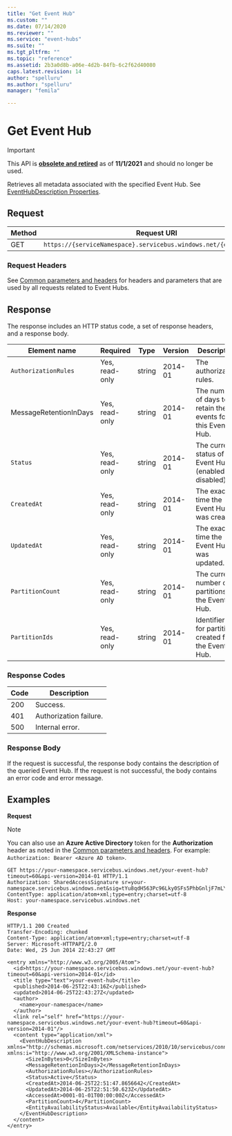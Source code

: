 ```yaml
---
title: "Get Event Hub"
ms.custom: ""
ms.date: 07/14/2020
ms.reviewer: ""
ms.service: "event-hubs"
ms.suite: ""
ms.tgt_pltfrm: ""
ms.topic: "reference"
ms.assetid: 2b3a0d8b-a06e-4d2b-84fb-6c2f62d40080
caps.latest.revision: 14
author: "spelluru"
ms.author: "spelluru"
manager: "femila"

---
```


# Get Event Hub

> [!IMPORTANT]
> This API is [**obsolete and retired**](https://docs.microsoft.com/azure/service-bus-messaging/deprecate-service-bus-management) as of **11/1/2021** and should no longer be used.

Retrieves all metadata associated with the specified Event Hub. See [EventHubDescription Properties](/dotnet/api/microsoft.servicebus.messaging.eventhubdescription#properties).  
  
## Request  
  
|Method|Request URI|  
|------------|-----------------|  
|GET|`https://{serviceNamespace}.servicebus.windows.net/{eventHubPath}`|  
  
### Request Headers  
See [Common parameters and headers](event-hubs-management-rest.md) for headers and parameters that are used by all requests related to Event Hubs.  
  
## Response  
The response includes an HTTP status code, a set of response headers, and a response body.  
  
|Element name|Required|Type|Version|Description|  
|------------------|--------------|----------|-------------|-----------------|  
|`AuthorizationRules`|Yes, read-only|string|2014-01|The authorization rules.|  
|MessageRetentionInDays|Yes, read-only|string|2014-01|The number of days to retain the events for this Event Hub.|  
|`Status`|Yes, read-only|string|2014-01|The current status of the Event Hub (enabled or disabled).|  
|`CreatedAt`|Yes, read-only|string|2014-01|The exact time the Event Hub was created.|  
|`UpdatedAt`|Yes, read-only|string|2014-01|The exact time the Event Hub was updated.|  
|`PartitionCount`|Yes, read-only|string|2014-01|The current number of partitions on the Event Hub.|  
|`PartitionIds`|Yes, read-only|string|2014-01|Identifiers for partitions created for the Event Hub.|  
  
### Response Codes  
  
|Code|Description|  
|----------|-----------------|  
|200|Success.|  
|401|Authorization failure.|  
|500|Internal error.|  
  
### Response Body  
If the request is successful, the response body contains the description of the queried Event Hub. If the request is not successful, the body contains an error code and error message.  
  
## Examples  
**Request**  
> [!NOTE]
> You can also use an **Azure Active Directory** token for the **Authorization** header as noted in the [Common parameters and headers](event-hubs-management-rest.md). For example: `Authorization: Bearer <Azure AD token>`.

  
```  
GET https://your-namespace.servicebus.windows.net/your-event-hub?timeout=60&api-version=2014-01 HTTP/1.1  
Authorization: SharedAccessSignature sr=your-namespace.servicebus.windows.net&sig=tYu8qdH563Pc96Lky0SFs5PhbGnljF7mLYQwCZmk9M0%3d&se=1403736877&skn=RootManageSharedAccessKey  
ContentType: application/atom+xml;type=entry;charset=utf-8  
Host: your-namespace.servicebus.windows.net  
```  
  
**Response**  
  
```  
HTTP/1.1 200 Created  
Transfer-Encoding: chunked  
Content-Type: application/atom+xml;type=entry;charset=utf-8  
Server: Microsoft-HTTPAPI/2.0  
Date: Wed, 25 Jun 2014 22:43:27 GMT  
  
<entry xmlns="http://www.w3.org/2005/Atom">  
  <id>https://your-namespace.servicebus.windows.net/your-event-hub?timeout=60&api-version=2014-01</id>  
  <title type="text">your-event-hub</title>  
  <published>2014-06-25T22:43:16Z</published>  
  <updated>2014-06-25T22:43:27Z</updated>  
  <author>  
    <name>your-namespace</name>  
  </author>  
  <link rel="self" href="https://your-namespace.servicebus.windows.net/your-event-hub?timeout=60&api-version=2014-01"/>  
  <content type="application/xml">  
    <EventHubDescription xmlns="http://schemas.microsoft.com/netservices/2010/10/servicebus/connect" xmlns:i="http://www.w3.org/2001/XMLSchema-instance">  
      <SizeInBytes>0</SizeInBytes>  
      <MessageRetentionInDays>2</MessageRetentionInDays>  
      <AuthorizationRules></AuthorizationRules>  
      <Status>Active</Status>  
      <CreatedAt>2014-06-25T22:51:47.8656642</CreatedAt>  
      <UpdatedAt>2014-06-25T22:51:50.623Z</UpdatedAt>  
      <AccessedAt>0001-01-01T00:00:00Z</AccessedAt>  
      <PartitionCount>4</PartitionCount>  
      <EntityAvailabilityStatus>Available</EntityAvailabilityStatus>  
    </EventHubDescription>  
  </content>  
</entry>  
```
